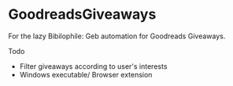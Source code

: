 # GoodreadsGiveaways
For the lazy Bibilophile: Geb automation for Goodreads Giveaways.  

Todo
* Filter giveaways according to user's interests
* Windows executable/ Browser extension
